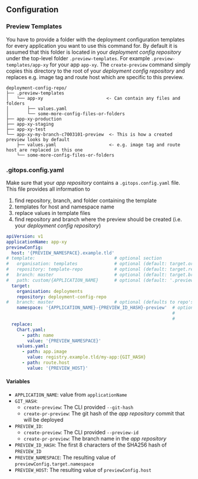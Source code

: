 ## Configuration
### Preview Templates

You have to provide a folder with the deployment configuration templates for every application you want to use this command for. By default it is assumed that this folder is located in your *deployment config repository* under the top-level folder `.preview-templates`. For example `.preview-templates/app-xy` for your app `app-xy`. The `create-preview` command simply copies this directory to the root of your *deployment config repository* and replaces e.g. image tag and route host which are specific to this preview.

```
deployment-config-repo/
├── .preview-templates
│   └── app-xy                        <- Can contain any files and folders
│       ├── values.yaml
│       └── some-more-config-files-or-folders
├── app-xy-production
├── app-xy-staging
├── app-xy-test
└── app-xy-my-branch-c7003101-preview  <- This is how a created preview looks by default
    ├── values.yaml                    <- e.g. image tag and route host are replaced in this one
    └── some-more-config-files-or-folders
```

### .gitops.config.yaml

Make sure that your *app repository* contains a `.gitops.config.yaml` file. This file provides all information to 

1. find repository, branch, and folder containing the template
2. templates for host and namespace name
3. replace values in template files
4. find repository and branch where the preview should be created (i.e. your *deployment config repository*)

```yaml
apiVersion: v1
applicationName: app-xy
previewConfig:
  host: '{PREVIEW_NAMESPACE}.example.tld'
# template:                              # optional section
#   organisation: templates              # optional (default: target.organisation)
#   repository: template-repo            # optional (default: target.repository)
#   branch: master                       # optional (default: target.branch)
#   path: custom/{APPLICATION_NAME}      # optional (default: '.preview-templates/{APPLICATION_NAME}')
  target:
    organisation: deployments
    repository: deployment-config-repo
#   branch: master                       # optional (defaults to repo's default branch)
    namespace: '{APPLICATION_NAME}-{PREVIEW_ID_HASH}-preview'  # optional (default: '{APPLICATION_NAME}-{PREVIEW_ID}-{PREVIEW_ID_HASH}-preview',
                                                               #           Invalid characters in PREVIEW_ID will be replaced. PREVIEW_ID will be
                                                               #           truncated if max namespace length exceeds 63 chars.)
  replace:
    Chart.yaml:
      - path: name
        value: '{PREVIEW_NAMESPACE}'
    values.yaml:
      - path: app.image
        value: registry.example.tld/my-app:{GIT_HASH}
      - path: route.host
        value: '{PREVIEW_HOST}'
```

#### Variables
- `APPLICATION_NAME`: value from `applicationName`
- `GIT_HASH`:
    - `create-preview`: The CLI provided `--git-hash`
    - `create-pr-preview`: The git hash of the *app repository* commit that will be deployed
- `PREVIEW_ID`:
    - `create-preview`: The CLI provided `--preview-id`
    - `create-pr-preview`: The branch name in the *app repository*
- `PREVIEW_ID_HASH`: The first 8 characters of the SHA256 hash of `PREVIEW_ID`
- `PREVIEW_NAMESPACE`: The resulting value of `previewConfig.target.namespace`
- `PREVIEW_HOST`: The resulting value of `previewConfig.host`
